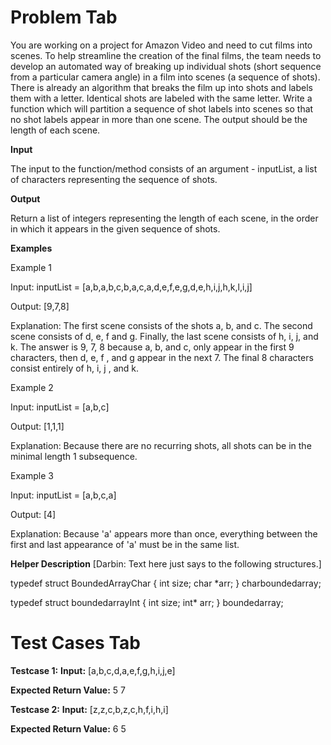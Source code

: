 # Problem Tab

You are working on a project for Amazon Video and need to cut films into scenes.
To help streamline the creation of the final films, the team needs to develop an
automated way of breaking up individual shots (short sequence from a particular
camera angle) in a film into scenes (a sequence of shots).
There is already an algorithm that breaks the film up into shots and labels them
with a letter.
Identical shots are labeled with the same letter.
Write a function which will partition a sequence of shot labels into scenes so
that no shot labels appear in more than one scene.
The output should be the length of each scene.


**Input**

The input to the function/method consists of an argument - inputList, a list of
characters representing the sequence of shots.


**Output**

Return a list of integers representing the length of each scene, in the order in
which it appears in the given sequence of shots.


**Examples**


Example 1


Input:
inputList = [a,b,a,b,c,b,a,c,a,d,e,f,e,g,d,e,h,i,j,h,k,l,i,j]

Output:
[9,7,8]

Explanation:
The first scene consists of the shots a, b, and c. The second scene consists of
d, e, f and g. Finally, the last scene consists of h, i, j, and k. The answer is
9, 7, 8 because a, b, and c, only appear in the first 9 characters, then d, e, f
, and g appear in the next 7. The final 8 characters consist entirely of h, i, j
, and k.


Example 2


Input:
inputList = [a,b,c]

Output:
[1,1,1]

Explanation:
Because there are no recurring shots, all shots can be in the minimal length 1
subsequence.

Example 3


Input:
inputList = [a,b,c,a]

Output:
[4]

Explanation:
Because 'a' appears more than once, everything between the first and last
appearance of 'a' must be in the same list.

**Helper Description**
[Darbin: Text here just says to the following structures.]

typedef struct BoundedArrayChar {
    int size;
    char *arr;
} charboundedarray;

typedef struct boundedarrayInt {
    int size;
    int* arr;
} boundedarray;



# Test Cases Tab


**Testcase 1:**
**Input:**
[a,b,c,d,a,e,f,g,h,i,j,e]

**Expected Return Value:**
5 7

**Testcase 2:**
**Input:**
[z,z,c,b,z,c,h,f,i,h,i]

**Expected Return Value:**
6 5

